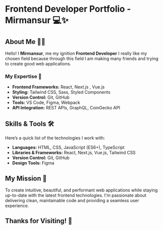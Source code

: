 # Frontend Developer Portfolio - Mirmansur 💻✨

## About Me 🙋‍♂️

Hello! I **Mirmansur**, me
my ignition **Frontend Developer**
I really like my chosen field because through this field I am making many friends and trying to create good web applications.

### My Expertise 🔧

- **Frontend Frameworks:** React, Next.js , Vue.js
- **Styling:** Tailwind CSS, Sass, Styled Components
- **Version Control:** Git, GitHub
- **Tools:** VS Code, Figma, Webpack
- **API Integration:** REST APIs, GraphQL, CoinGecko API



## Skills & Tools 🛠

Here’s a quick list of the technologies I work with:

- **Languages:** HTML, CSS, JavaScript (ES6+), TypeScript
- **Libraries & Frameworks:** React, Next.js, Vue.js, Tailwind CSS 
- **Version Control:** Git, GitHub
- **Design Tools:** Figma

## My Mission 🎯

To create intuitive, beautiful, and performant web applications while staying up-to-date with the latest frontend technologies. I'm passionate about delivering clean, maintainable code and providing a seamless user experience.

## Thanks for Visiting! 👋
